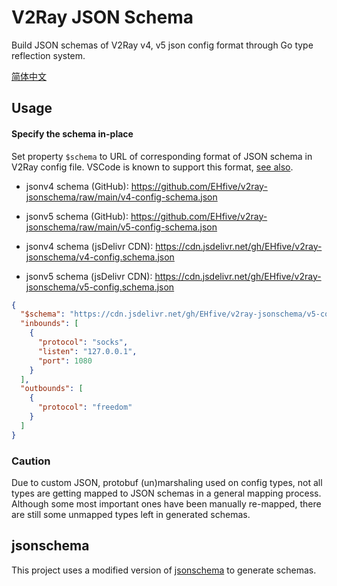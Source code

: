 # V2Ray JSON Schema

Build JSON schemas of V2Ray v4, v5 json config format through Go type reflection system.

[简体中文](./README_zh-CN.md)

## Usage

#### Specify the schema in-place

Set property `$schema` to URL of corresponding format of JSON schema in V2Ray config file.
VSCode is known to support this format, [see also](https://code.visualstudio.com/docs/languages/json#_json-schemas-and-settings).

- jsonv4 schema (GitHub): https://github.com/EHfive/v2ray-jsonschema/raw/main/v4-config-schema.json
- jsonv5 schema (GitHub): https://github.com/EHfive/v2ray-jsonschema/raw/main/v5-config-schema.json

- jsonv4 schema (jsDelivr CDN): https://cdn.jsdelivr.net/gh/EHfive/v2ray-jsonschema/v4-config.schema.json
- jsonv5 schema (jsDelivr CDN): https://cdn.jsdelivr.net/gh/EHfive/v2ray-jsonschema/v5-config.schema.json

```json
{
  "$schema": "https://cdn.jsdelivr.net/gh/EHfive/v2ray-jsonschema/v5-config.schema.json",
  "inbounds": [
    {
      "protocol": "socks",
      "listen": "127.0.0.1",
      "port": 1080
    }
  ],
  "outbounds": [
    {
      "protocol": "freedom"
    }
  ]
}
```

### Caution

Due to custom JSON, protobuf (un)marshaling used on config types, not all types are getting mapped to JSON schemas in a general mapping process. Although some most important ones have been manually re-mapped, there are still some unmapped types left in generated schemas.

## jsonschema

This project uses a modified version of [jsonschema](https://github.com/invopop/jsonschema) to generate schemas.
